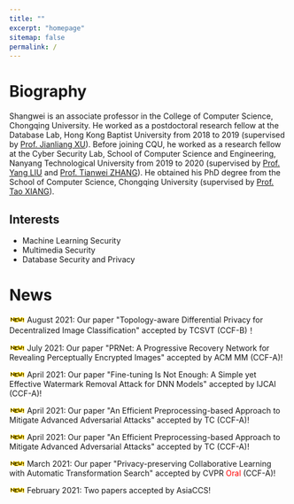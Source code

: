 ```yaml
---
title: ""
excerpt: "homepage"
sitemap: false
permalink: /
---
```


# **Biography**

Shangwei is an associate professor in the College of Computer Science, Chongqing University. He worked as a postdoctoral research fellow at the Database Lab, Hong Kong Baptist University from 2018 to 2019 (supervised by [Prof. Jianliang XU](http://www.comp.hkbu.edu.hk/~xujl/)). Before joining CQU, he worked as a research fellow at the Cyber Security  Lab, School of Computer Science and Engineering, Nanyang Technological  University from 2019 to 2020 (supervised by [Prof. Yang LIU](http://www.ntu.edu.sg/home/yangliu/) and [Prof. Tianwei ZHANG](https://personal.ntu.edu.sg/tianwei.zhang/)). He obtained his PhD degree from the School of Computer Science, Chongqing University (supervised by [Prof. Tao XIANG](http://www.cs.cqu.edu.cn/info/1140/1746.htm)).

## Interests

- Machine Learning Security
- Multimedia Security
- Database Security and Privacy

<!-- ## Education
- PhD in Computer Science, 2017  <font  color=gray size=3>Chongqing University</font>
- BSc in Mathematics, 2012   <font  color=gray size=3>Henan Normal University</font> -->

# News

![](../images/new.gif) August 2021: Our paper "Topology-aware Differential Privacy for Decentralized Image Classification" accepted by TCSVT (CCF-B)！

![](../images/new.gif) July 2021: Our paper "PRNet: A Progressive Recovery Network for Revealing Perceptually Encrypted Images" accepted by ACM MM (CCF-A)!

![](../images/new.gif) April 2021: Our paper "Fine-tuning Is Not Enough: A Simple yet Effective Watermark Removal Attack for DNN Models" accepted by IJCAI (CCF-A)!

![](../images/new.gif) April 2021: Our paper "An Efficient Preprocessing-based Approach to Mitigate Advanced Adversarial Attacks" accepted by TC (CCF-A)!

![](../images/new.gif) April 2021: Our paper "An Efficient Preprocessing-based Approach to Mitigate Advanced Adversarial Attacks" accepted by TC (CCF-A)!

![](../images/new.gif) March 2021: Our paper "Privacy-preserving Collaborative Learning with Automatic Transformation Search" accepted by CVPR <font  color=red >Oral</font> (CCF-A)!

![](../images/new.gif) February 2021: Two papers accepted by AsiaCCS!